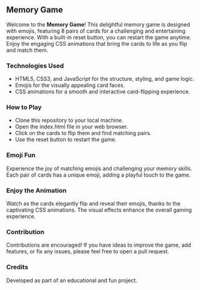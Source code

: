 ## Memory Game
Welcome to the  **Memory Game**! This delightful memory game is designed with emojis, featuring 8 pairs of cards for a challenging and entertaining experience. With a built-in reset button, you can restart the game anytime. Enjoy the engaging CSS animations that bring the cards to life as you flip and match them.

### Technologies Used
- HTML5, CSS3, and JavaScript for the structure, styling, and game logic.
- Emojis for the visually appealing card faces.
- CSS animations for a smooth and interactive card-flipping experience.

### How to Play
- Clone this repository to your local machine.
- Open the index.html file in your web browser.
- Click on the cards to flip them and find matching pairs.
- Use the reset button to restart the game.

### Emoji Fun
Experience the joy of matching emojis and challenging your memory skills. Each pair of cards has a unique emoji, adding a playful touch to the game.

### Enjoy the Animation
Watch as the cards elegantly flip and reveal their emojis, thanks to the captivating CSS animations. The visual effects enhance the overall gaming experience.

### Contribution
Contributions are encouraged! If you have ideas to improve the game, add features, or fix any issues, please feel free to open a pull request.

### Credits
Developed as part of an educational and fun project.

